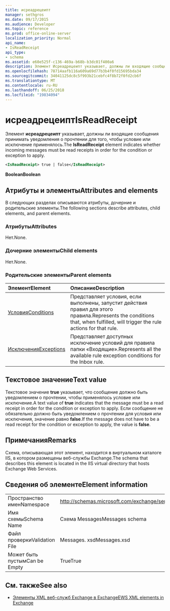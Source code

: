 ```yaml
---
title: исреадрецеипт
manager: sethgros
ms.date: 09/17/2015
ms.audience: Developer
ms.topic: reference
ms.prod: office-online-server
localization_priority: Normal
api_name:
- IsReadReceipt
api_type:
- schema
ms.assetid: e60e525f-c136-469a-b68b-b3dc01f400a6
description: Элемент Исреадрецеипт указывает, должны ли входящие сообщения принимать уведомления о прочтении для того, чтобы условие или исключение применялось.
ms.openlocfilehash: 78714aafb116a609a69d77b3b4f0fd15695bda34
ms.sourcegitcommit: 34041125dc8c5f993b21cebfc4f8b72f0fd2cb6f
ms.translationtype: MT
ms.contentlocale: ru-RU
ms.lasthandoff: 06/25/2018
ms.locfileid: "19834094"
---
```

# <a name="isreadreceipt"></a><span data-ttu-id="723dc-103">исреадрецеипт</span><span class="sxs-lookup"><span data-stu-id="723dc-103">IsReadReceipt</span></span>

<span data-ttu-id="723dc-104">Элемент **исреадрецеипт** указывает, должны ли входящие сообщения принимать уведомления о прочтении для того, чтобы условие или исключение применялось.</span><span class="sxs-lookup"><span data-stu-id="723dc-104">The **IsReadReceipt** element indicates whether incoming messages must be read receipts in order for the condition or exception to apply.</span></span> 
  
```XML
<IsReadReceipt> true | false</IsReadReceipt>
```

 <span data-ttu-id="723dc-105">**Boolean**</span><span class="sxs-lookup"><span data-stu-id="723dc-105">**Boolean**</span></span>
## <a name="attributes-and-elements"></a><span data-ttu-id="723dc-106">Атрибуты и элементы</span><span class="sxs-lookup"><span data-stu-id="723dc-106">Attributes and elements</span></span>

<span data-ttu-id="723dc-107">В следующих разделах описываются атрибуты, дочерние и родительские элементы.</span><span class="sxs-lookup"><span data-stu-id="723dc-107">The following sections describe attributes, child elements, and parent elements.</span></span>
  
### <a name="attributes"></a><span data-ttu-id="723dc-108">Атрибуты</span><span class="sxs-lookup"><span data-stu-id="723dc-108">Attributes</span></span>

<span data-ttu-id="723dc-109">Нет.</span><span class="sxs-lookup"><span data-stu-id="723dc-109">None.</span></span>
  
### <a name="child-elements"></a><span data-ttu-id="723dc-110">Дочерние элементы</span><span class="sxs-lookup"><span data-stu-id="723dc-110">Child elements</span></span>

<span data-ttu-id="723dc-111">Нет.</span><span class="sxs-lookup"><span data-stu-id="723dc-111">None.</span></span>
  
### <a name="parent-elements"></a><span data-ttu-id="723dc-112">Родительские элементы</span><span class="sxs-lookup"><span data-stu-id="723dc-112">Parent elements</span></span>

|<span data-ttu-id="723dc-113">**Элемент**</span><span class="sxs-lookup"><span data-stu-id="723dc-113">**Element**</span></span>|<span data-ttu-id="723dc-114">**Описание**</span><span class="sxs-lookup"><span data-stu-id="723dc-114">**Description**</span></span>|
|:-----|:-----|
|[<span data-ttu-id="723dc-115">Условия</span><span class="sxs-lookup"><span data-stu-id="723dc-115">Conditions</span></span>](conditions.md) <br/> |<span data-ttu-id="723dc-116">Представляет условия, если выполнены, запустит действия правил для этого правила.</span><span class="sxs-lookup"><span data-stu-id="723dc-116">Represents the conditions that, when fulfilled, will trigger the rule actions for that rule.</span></span>  <br/> |
|[<span data-ttu-id="723dc-117">Исключения</span><span class="sxs-lookup"><span data-stu-id="723dc-117">Exceptions</span></span>](exceptions.md) <br/> |<span data-ttu-id="723dc-118">Представляет доступных исключение условий для правила папки «Входящие».</span><span class="sxs-lookup"><span data-stu-id="723dc-118">Represents all the available rule exception conditions for the Inbox rule.</span></span>  <br/> |
   
## <a name="text-value"></a><span data-ttu-id="723dc-119">Текстовое значение</span><span class="sxs-lookup"><span data-stu-id="723dc-119">Text value</span></span>

<span data-ttu-id="723dc-120">Текстовое значение **true** указывает, что сообщение должно быть уведомлением о прочтении, чтобы применялось условие или исключение.</span><span class="sxs-lookup"><span data-stu-id="723dc-120">A text value of **true** indicates that the message must be a read receipt in order for the condition or exception to apply.</span></span> <span data-ttu-id="723dc-121">Если сообщение не обязательно должно быть уведомлением о прочтении для условия или исключения, значение равно **false**.</span><span class="sxs-lookup"><span data-stu-id="723dc-121">If the message does not have to be a read receipt for the condition or exception to apply, the value is **false**.</span></span>
  
## <a name="remarks"></a><span data-ttu-id="723dc-122">Примечания</span><span class="sxs-lookup"><span data-stu-id="723dc-122">Remarks</span></span>

<span data-ttu-id="723dc-123">Схема, описывающая этот элемент, находится в виртуальном каталоге IIS, в котором размещены веб-службы Exchange.</span><span class="sxs-lookup"><span data-stu-id="723dc-123">The schema that describes this element is located in the IIS virtual directory that hosts Exchange Web Services.</span></span>
  
## <a name="element-information"></a><span data-ttu-id="723dc-124">Сведения об элементе</span><span class="sxs-lookup"><span data-stu-id="723dc-124">Element information</span></span>

|||
|:-----|:-----|
|<span data-ttu-id="723dc-125">Пространство имен</span><span class="sxs-lookup"><span data-stu-id="723dc-125">Namespace</span></span>  <br/> |http://schemas.microsoft.com/exchange/services/2006/messages  <br/> |
|<span data-ttu-id="723dc-126">Имя схемы</span><span class="sxs-lookup"><span data-stu-id="723dc-126">Schema Name</span></span>  <br/> |<span data-ttu-id="723dc-127">Схема Messages</span><span class="sxs-lookup"><span data-stu-id="723dc-127">Messages schema</span></span>  <br/> |
|<span data-ttu-id="723dc-128">Файл проверки</span><span class="sxs-lookup"><span data-stu-id="723dc-128">Validation File</span></span>  <br/> |<span data-ttu-id="723dc-129">Messages. xsd</span><span class="sxs-lookup"><span data-stu-id="723dc-129">Messages.xsd</span></span>  <br/> |
|<span data-ttu-id="723dc-130">Может быть пустым</span><span class="sxs-lookup"><span data-stu-id="723dc-130">Can be Empty</span></span>  <br/> |<span data-ttu-id="723dc-131">True</span><span class="sxs-lookup"><span data-stu-id="723dc-131">True</span></span>  <br/> |
   
## <a name="see-also"></a><span data-ttu-id="723dc-132">См. также</span><span class="sxs-lookup"><span data-stu-id="723dc-132">See also</span></span>



- [<span data-ttu-id="723dc-133">Элементы XML веб-служб Exchange в Exchange</span><span class="sxs-lookup"><span data-stu-id="723dc-133">EWS XML elements in Exchange</span></span>](ews-xml-elements-in-exchange.md)

